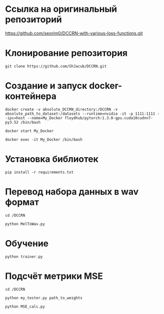 # Ссылка на оригинальный репозиторий

https://github.com/seorim0/DCCRN-with-various-loss-functions.git

# Клонирование репозитория
```
git clone https://github.com/ShJacub/DCCRN.git
```

# Создание и запуск docker-контейнера
```
docker create -v absolute_DCCRN_directory:/DCCRN -v absolute_path_to_dataset:/datasets --runtime=nvidia -it -p 1111:1111 --ipc=host --name=My_Docker floydhub/pytorch:1.3.0-gpu.cuda10cudnn7-py3.52 /bin/bash

docker start My_Docker

docker exec -it My_Docker /bin/bash
```

# Установка библиотек
```
pip install -r requirements.txt
```

# Перевод набора данных в wav формат
```
cd /DCCRN

python MelToWav.py
```

# Обучение
```
python trainer.py
```

# Подсчёт метрики MSE
```
cd /DCCRN

python my_tester.py path_to_weights

python MSE_calc.py 
```